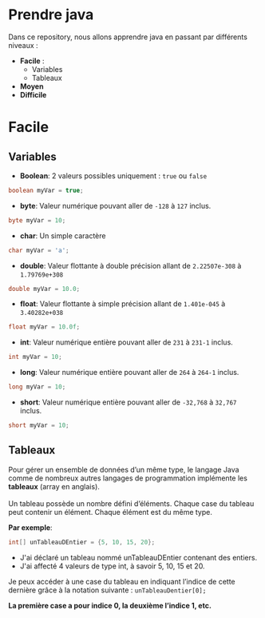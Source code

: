 # Prendre java
Dans ce repository, nous allons apprendre java en passant par différents niveaux :
 - **Facile** :
   - Variables
   - Tableaux
 - **Moyen**
 - **Difficile**

# Facile

## Variables
- **Boolean**:
2 valeurs possibles uniquement : `true` ou `false`
```java
boolean myVar = true;
```
- **byte**:
Valeur numérique pouvant aller de `-128` à `127` inclus.
```java
byte myVar = 10;
```
- **char**:
Un simple caractère

```java
char myVar = 'a';
```
- **double**:
Valeur flottante à double précision allant de `2.22507e-308` à `1.79769e+308`
```java
double myVar = 10.0;
```
- **float**:
Valeur flottante à simple précision allant de `1.401e-045` à `3.40282e+038`
```java
float myVar = 10.0f;
```
- **int**:
Valeur numérique entière pouvant aller de `231` à  `231-1` inclus.
```java
int myVar = 10;
```
- **long**:
Valeur numérique entière pouvant aller de `264` à  `264-1` inclus.
```java
long myVar = 10;
```
- **short**:
Valeur numérique entière pouvant aller de `-32,768` à `32,767` inclus.
```java
short myVar = 10;
```

## Tableaux
Pour gérer un ensemble de données d’un même type, le langage Java comme de nombreux autres langages de programmation implémente les **tableaux** (array en anglais). <br> <br>
Un tableau possède un nombre défini d’éléments. Chaque case du tableau peut contenir un élément. Chaque élément est du même type.

**Par exemple**:
```java
int[] unTableauDEntier = {5, 10, 15, 20};
```
- J'ai déclaré un tableau nommé unTableauDEntier contenant des entiers.
- J'ai affecté 4 valeurs de type int, à savoir 5, 10, 15 et 20.

Je peux accéder à une case du tableau en indiquant l’indice de cette dernière grâce à la notation suivante :  `unTableauDentier[0];`

**La première case a pour indice 0, la deuxième l’indice 1, etc.**

